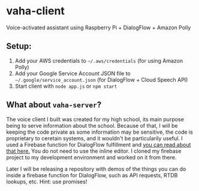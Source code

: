 # vaha-client
Voice-activated assistant using Raspberry Pi + DialogFlow + Amazon Polly

## Setup:
1. Add your AWS credentials to `~/.aws/credentials` (for using Amazon Polly)
2. Add your Google Service Account JSON file to `~/.google/service_account.json` (for DialogFlow + Cloud Speech API)
3. Start client with `node app.js` or `npm start`

## What about `vaha-server`?
The voice client I built was created for my high school, its main purpose being to serve information about the school. Because of that, I will be keeping the code private as some information may be sensitive, the code is proprietary to ceretain systems, and it wouldn't be particularily useful. I used a Firebase function for DialogFlow fulfillment and [you can read about that here.](https://dialogflow.com/docs/fulfillment/configure#create_a_webhook_with_the_inline_editor) You do not need to use the inline editor. I cloned my firebase project to my development environment and worked on it from there.

Later I will be releasing a repository with demos of the things you can do inside a firebase function for DialogFlow, such as API requests, RTDB lookups, etc. Hint: use promises!
